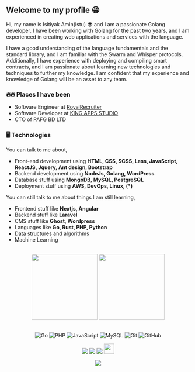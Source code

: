 ## Welcome to my profile 😀
Hi, my name is Isitiyak Amin(Istu) 😎 and I am a passionate Golang developer. I have been working with Golang for the past two years, and I am experienced in creating web applications and services with the language. 

I have a good understanding of the language fundamentals and the standard library, and I am familiar with the Swarm and Whisper protocols. Additionally, I have experience with deploying and compiling smart contracts, and I am passionate about learning new technologies and techniques to further my knowledge. I am confident that my experience and knowledge of Golang will be an asset to any team.

### 🔥🔥 Places I have been
- Software Engineer at [RoyalRecruiter](https://royalrecruiter.com.com/)
- Software Developer at [KING APPS STUDIO](https://kingappsstudio.com)
- CTO of PAFG BD LTD

### 🖥 Technologies

You can talk to me about,
- Front-end development using **HTML, CSS, SCSS, Less, JavaScript, ReactJS, Jquery, Ant design, Bootstrap**
- Backend development using **NodeJs, Golang, WordPress**
- Database stuff using **MongoDB, MySQL, PostgreSQL**
- Deployment stuff using **AWS, DevOps, Linux, (*)**

You can still talk to me about things I am still learning,
- Frontend stuff like **Nextjs, Angular**
- Backend stuff like **Laravel**
- CMS stuff like **Ghost, Wordpress**
- Languages like **Go, Rust, PHP, Python**
- Data structures and algorithms
- Machine Learning
<br>

<!-- GITHUB STATUS -->
<div align="center">
  <img height="180em" src="https://github-readme-stats.vercel.app/api?username=istiyakaminsanto&show_icons=true&theme=dark&include_all_commits=true&count_private=true"/>
  <img height="180em" src="https://github-readme-stats.vercel.app/api/top-langs/?username=istiyakaminsanto&layout=compact&langs_count=10&theme=dark"/>

  <!-- TEMAS: dark, radical, merko, gruvbox, tokyonight, onedark, cobalt, synthwave, highcontrast, dracula -->
</div>

<br>

<!-- TECNOLOGIAS -->
<div align="center">

![Go](https://img.shields.io/badge/go-%2300ADD8.svg?style=flat-squar&logo=go&logoColor=white)
![PHP](https://img.shields.io/badge/php-%23777BB4.svg?style=flat-squar&logo=php&logoColor=white)
![JavaScript](https://img.shields.io/badge/-JavaScript-black?style=flat-square&logo=javascript)
![MySQL](https://img.shields.io/badge/-MySQL-black?style=flat-square&logo=mysql)
![Git](https://img.shields.io/badge/-Git-black?style=flat-square&logo=git)
![GitHub](https://img.shields.io/badge/-GitHub-181717?style=flat-square&logo=github)

</div>

<!-- REDES SOCIAIS -->
<div align="center">
  <a href="https://www.youtube.com/istiyakamin" target="_blank"><img src="https://img.shields.io/badge/YouTube-FF0000?style=for-the-badge&logo=youtube&logoColor=white" target="_blank"></a>
  <a href="https://instagram.com/istiyakamin10" target="_blank"><img src="https://img.shields.io/badge/-Instagram-%23E4405F?style=for-the-badge&logo=instagram&logoColor=white" target="_blank"></a>
  <a href="https://www.linkedin.com/in/istiyak-amin/" target="_blank"><img src="https://img.shields.io/badge/-LinkedIn-%230077B5?style=for-the-badge&logo=linkedin&logoColor=white" target="_blank"></a>  
   <a href="mailto:istiyakaminsanto@gmail.com" target="_blank"><img src="https://play-lh.googleusercontent.com/D1Dz2BjPYev_oyksKXsdtAS66a_2Ql-sklpzTnwR9lqnDG_P5lAJEtfR70FudJ0XMA=s48-rw" style='width: 28px' target="_blank"></a>  
  
  ![](https://visitor-badge.glitch.me/badge?page_id=istiyakaminsanto)
</div>
